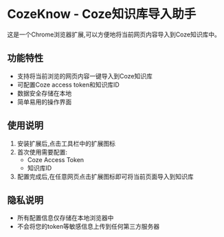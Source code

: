 # CozeKnow - Coze知识库导入助手

这是一个Chrome浏览器扩展,可以方便地将当前网页内容导入到Coze知识库中。

## 功能特性

- 支持将当前浏览的网页内容一键导入到Coze知识库
- 可配置Coze access token和知识库ID
- 数据安全存储在本地
- 简单易用的操作界面

## 使用说明

1. 安装扩展后,点击工具栏中的扩展图标
2. 首次使用需要配置:
   - Coze Access Token
   - 知识库ID
3. 配置完成后,在任意网页点击扩展图标即可将当前页面导入到知识库

## 隐私说明

- 所有配置信息仅存储在本地浏览器中
- 不会将您的token等敏感信息上传到任何第三方服务器 